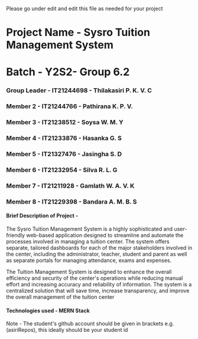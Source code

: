 Please go under edit and edit this file as needed for your project

# Project Name - Sysro Tuition Management System
# Batch - Y2S2- Group 6.2
### Group Leader - IT21244698 - Thilakasiri P. K. V. C
### Member 2 - IT21244766 - Pathirana K. P. V.
### Member 3 - IT21238512 - Soysa W. M. Y
### Member 4 - IT21233876 - Hasanka G. S
### Member 5 - IT21327476 - Jasingha S. D
### Member 6 - IT21232954 - Silva R. L. G
### Member 7 - IT21211928 - Gamlath W. A. V. K
### Member 8 - IT21229398 - Bandara A. M. B. S

#### Brief Description of Project - 

The Sysro Tuition Management System is a highly sophisticated and user-friendly web-based
application designed to streamline and automate the processes involved in managing a tuition
center. The system offers separate, tailored dashboards for each of the major stakeholders
involved in the center, including the administrator, teacher, student and parent as well as separate
portals for managing attendance, exams and expenses.

The Tuition Management System is designed to enhance the overall efficiency and security of the
center's operations while reducing manual effort and increasing accuracy and reliability of
information. The system is a centralized solution that will save time, increase transparency, and
improve the overall management of the tuition center


#### Technologies used - MERN Stack


Note - The student's github account should be given in brackets e.g. (asiriRepos), this ideally should be your student id 

